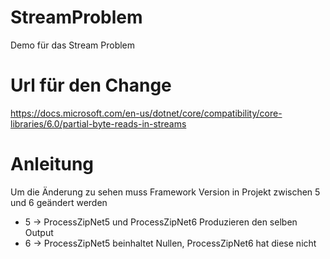 # StreamProblem
Demo für das Stream Problem

# Url für den Change
https://docs.microsoft.com/en-us/dotnet/core/compatibility/core-libraries/6.0/partial-byte-reads-in-streams

# Anleitung
Um die Änderung zu sehen muss Framework Version in Projekt zwischen 5 und 6 geändert werden
- 5 -> ProcessZipNet5 und ProcessZipNet6 Produzieren den selben Output
- 6 -> ProcessZipNet5 beinhaltet Nullen, ProcessZipNet6 hat diese nicht

